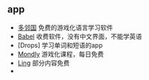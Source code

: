 ## app
- [多邻国](https://www.duolingo.com/) 免费的游戏化语言学习软件
- [Babel](https://www.babbel.com/) 收费软件，没有中文界面，不能学英语
- [Drops] 学习单词和短语的app
- [Mondly](https://www.mondly.com/) 游戏化课程，每日免费
- [Ling](https://ling-app.com/) 部分内容免费
- 